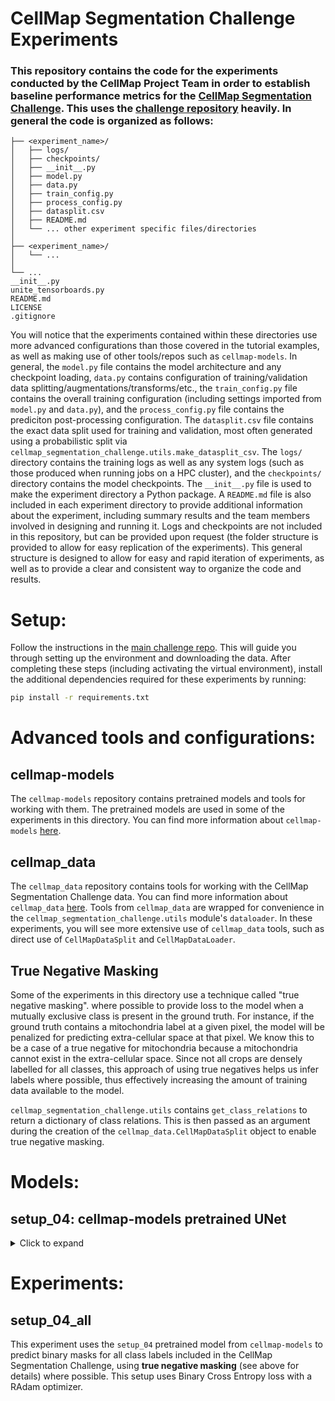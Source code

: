# **CellMap Segmentation Challenge Experiments**
### This repository contains the code for the experiments conducted by the CellMap Project Team in order to establish baseline performance metrics for the [CellMap Segmentation Challenge](https://cellmapchallenge.janelia.org). This uses the [challenge repository](https://github.com/janelia-cellmap/cellmap-segmentation-challenge) heavily. In general the code is organized as follows:
```
├── <experiment_name>/
│   ├── logs/
│   ├── checkpoints/
│   ├── __init__.py
│   ├── model.py
│   ├── data.py
│   ├── train_config.py
│   ├── process_config.py
│   ├── datasplit.csv
│   ├── README.md
│   └── ... other experiment specific files/directories
│
├── <experiment_name>/
│   └── ...
│
└── ...
__init__.py
unite_tensorboards.py
README.md
LICENSE
.gitignore
```

You will notice that the experiments contained within these directories use more advanced configurations than those covered in the tutorial examples, as well as making use of other tools/repos such as `cellmap-models`. In general, the `model.py` file contains the model architecture and any checkpoint loading, `data.py` contains configuration of training/validation data splitting/augmentations/transforms/etc., the `train_config.py` file contains the overall training configuration (including settings imported from `model.py` and `data.py`), and the `process_config.py` file contains the prediciton post-processing configuration. The `datasplit.csv` file contains the exact data split used for training and validation, most often generated using a probabilistic split via `cellmap_segmentation_challenge.utils.make_datasplit_csv`. The `logs/` directory contains the training logs as well as any system logs (such as those produced when running jobs on a HPC cluster), and the `checkpoints/` directory contains the model checkpoints. The `__init__.py` file is used to make the experiment directory a Python package. A `README.md` file is also included in each experiment directory to provide additional information about the experiment, including summary results and the team members involved in designing and running it. Logs and checkpoints are not included in this repository, but can be provided upon request (the folder structure is provided to allow for easy replication of the experiments). This general structure is designed to allow for easy and rapid iteration of experiments, as well as to provide a clear and consistent way to organize the code and results.

# Setup:
Follow the instructions in the [main challenge repo](https://github.com/janelia-cellmap/cellmap-segmentation-challenge/tree/main?tab=readme-ov-file#getting-started). This will guide you through setting up the environment and downloading the data. After completing these steps (including activating the virtual environment), install the additional dependencies required for these experiments by running:
```bash
pip install -r requirements.txt
```

# Advanced tools and configurations:

## cellmap-models
The `cellmap-models` repository contains pretrained models and tools for working with them. The pretrained models are used in some of the experiments in this directory. You can find more information about `cellmap-models` [here](https://github.com/janelia-cellmap/cellmap-models).

## cellmap_data
The `cellmap_data` repository contains tools for working with the CellMap Segmentation Challenge data. You can find more information about `cellmap_data` [here](https://github.com/janelia-cellmap/cellmap-data/tree/main). Tools from `cellmap_data` are wrapped for convenience in the `cellmap_segmentation_challenge.utils` module's `dataloader`. In these experiments, you will see more extensive use of `cellmap_data` tools, such as direct use of `CellMapDataSplit` and `CellMapDataLoader`.


## True Negative Masking
Some of the experiments in this directory use a technique called "true negative masking". where possible to provide loss to the model when a mutually exclusive class is present in the ground truth. For instance, if the ground truth contains a mitochondria label at a given pixel, the model will be penalized for predicting extra-cellular space at that pixel. We know this to be a case of a true negative for mitochondria because a mitochondria cannot exist in the extra-cellular space. Since not all crops are densely labelled for all classes, this approach of using true negatives helps us infer labels where possible, thus effectively increasing the amount of training data available to the model.

`cellmap_segmentation_challenge.utils` contains `get_class_relations` to return a dictionary of class relations. This is then passed as an argument during the creation of the `cellmap_data.CellMapDataSplit` object to enable true negative masking.

#

# Models:

## **setup_04**: cellmap-models pretrained UNet
<details>
<summary>Click to expand</summary>
The `setup_04` model was trained as part of the original COSEM Project team, which produced [Whole-cell organelle segmentation in volume electron microscopy](https://www.nature.com/articles/s41586-021-03977-3). You can read more about COSEM pretrained models at the [cellmap-models](https://github.com/janelia-cellmap/cellmap-models/tree/main/src/cellmap_models/pytorch/cosem) repository. `setup_04` is an upsampling UNet, trained to predict 4x4x4nm signed distance transforms for 14 class labels from 8x8x8nm FIBSEM data from the COSEM datasets (~50 densely labeled crops). The classes it was trained to predict are:

    - Extra-cellular space (ecs)
    - Plasma membrane (pm)
    - Mitochondria (mito)
    - Mitochondria membrane (mito_mem)
    - Vesicles (ves)
    - Vesicle membranes (ves_mem)
    - Endosomes (endo)
    - Endosome membranes (endo_mem)
    - Endoplasmic reticulum (er)
    - Endoplasmic reticulum membranes (er_mem)
    - Endoplasmic reticulum exit sites (eres)
    - Nucleus (nuc)
    - Microtubules (mt)
    - Microtubule out (mt_out)
</details>

#

# Experiments:

## setup_04_all
This experiment uses the `setup_04` pretrained model from `cellmap-models` to predict binary masks for all class labels included in the CellMap Segmentation Challenge, using **true negative masking** (see above for details) where possible. This setup uses Binary Cross Entropy loss with a RAdam optimizer.

